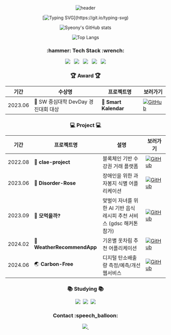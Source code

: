 <div align="center">
  
  ![header](https://capsule-render.vercel.app/api?type=Cylinder&color=fdeaf0&fontColor=000000&text=syeony&animation=twinkling)


  [![Typing SVG](https://readme-typing-svg.demolab.com?font=Fira+Code&size=30&pause=1000&color=E9B8F7B1&random=false&width=440&height=60&lines=Welcome+to+Syeony+Github!)](https://git.io/typing-svg)

 
  ![Syeony's GitHub stats](https://github-readme-stats.vercel.app/api?username=syeony&show_icons=true&theme=dracula) <!-- radical -->

  ![Top Langs](https://github-readme-stats.vercel.app/api/top-langs/?username=syeony&layout=compact)
  

</div>


<h3 align="center">:hammer: Tech Stack :wrench:</h3>
<div align="center">
  <img src="https://img.shields.io/badge/C-20232a.svg?style=for-the-badge&logo=C&logoColor=#A8B9CC" /> &nbsp
  <img src="https://img.shields.io/badge/C++-20232a.svg?style=for-the-badge&logo=cplusplus&logoColor=#00599C" /> &nbsp
  <img src="https://img.shields.io/badge/Python-20232a.svg?style=for-the-badge&logo=Python&logoColor=#3776AB" /> &nbsp
  <img src="https://img.shields.io/badge/Swift-20232a.svg?style=for-the-badge&logo=Swift&logoColor=#F05138" /> &nbsp
  <img src="https://img.shields.io/badge/Flutter-20232a.svg?style=for-the-badge&logo=Flutter&logoColor=#02569B" />
</div>

<h3 align="center"> 🏆 Award 🏆 </h3>
<div align="center">

|기간|수상명|프로젝트명|보러가기|
|------|---|---|---|
|2023.06|🥇 SW 중심대학 DevDay 경진대회 대상|📆 **Smart Kalendar**|[![GitHub](https://img.shields.io/badge/SmartKalendar-orange?logo=github)](https://github.com/SmartKalendar)|

</div>

<h3 align="center"> 💻 Project 💻 </h3>
<div align="center">

|기간|프로젝트명|설명|보러가기|
|------|---|---|---|
|2022.08|📖 **clae-project**|블록체인 기반 수강권 거래 플랫폼|[![GitHub](https://img.shields.io/badge/ClaeProject-magenta?logo=github)](https://github.com/syeony/clae-project)|
|2023.06|🌹 **Disorder-Rose**|장애인을 위한 과자봉지 식별 어플리케이션|[![GitHub](https://img.shields.io/badge/DisorderRose-blue?logo=github)](https://github.com/orgs/Disorder-ROSE)|
|2023.09|🍲 **모먹을까?**|맞벌이 자녀를 위한 AI 기반 음식 레시피 추천 서비스 (gdsc 해커톤 참가)|[![GitHub](https://img.shields.io/badge/Hackathon-pink?logo=github)](https://github.com/2023-Busan-Hackathon)|
|2024.02|👚 **WeatherRecommendApp**|기온별 옷차림 추천 어플리케이션|[![GitHub](https://img.shields.io/badge/WeatherRecommendApp-skyblue?logo=github)](https://github.com/SUSC-KR/SwiftUI-Weather)|
|2024.06|🌏 **Carbon-Free**|디지털 탄소배출량 측정/예측/개선 웹서비스|[![GitHub](https://img.shields.io/badge/CarbonFree-green?logo=github)](https://github.com/Carbon6-Free)|
  

</div>

<h3 align="center">📚 Studying 📚</h3>
<div align="center">
  <img src="https://img.shields.io/badge/Swift-F05138.svg?style=for-the-badge&logo=Swift&logoColor=white" />&nbsp
  <img src="https://img.shields.io/badge/iOS-FF66AA?style=for-the-badge&logo=iOS&logoColor=white" />&nbsp
  <img src="https://img.shields.io/badge/Flutter-3880FF?style=for-the-badge&logo=Flutter&logoColor=white" />
</div>

<h3 align="center">Contact :speech_balloon:</h3>
<div align="center">
  <a href="mailto:fltkfltk1004@naver.com">
    <img
      src="https://img.shields.io/badge/fltkfltk1004@naver.com-03C75A?style=for-the-badge&logo=naver&logoColor=white"/>&nbsp
  </a>
</div>


<!--
https://simpleicons.org/?q=flutter
-->


